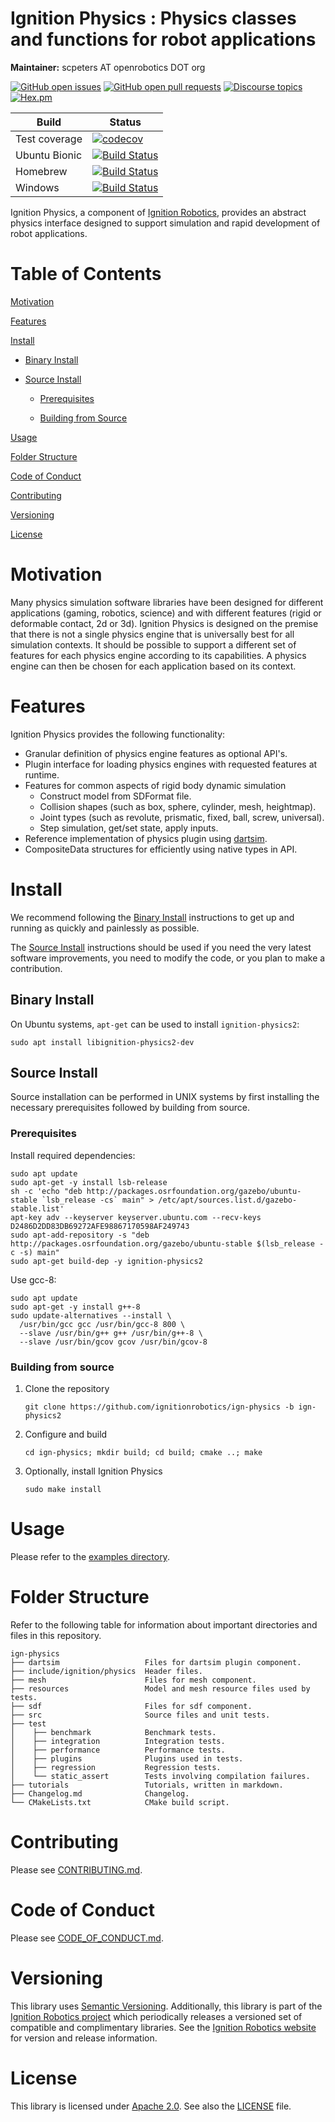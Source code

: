 # Ignition Physics : Physics classes and functions for robot applications

**Maintainer:** scpeters AT openrobotics DOT org

[![GitHub open issues](https://img.shields.io/github/issues-raw/ignitionrobotics/ign-physics.svg)](https://github.com/ignitionrobotics/ign-physics/issues)
[![GitHub open pull requests](https://img.shields.io/github/issues-pr-raw/ignitionrobotics/ign-physics.svg)](https://github.com/ignitionrobotics/ign-physics/pulls)
[![Discourse topics](https://img.shields.io/discourse/https/community.gazebosim.org/topics.svg)](https://community.gazebosim.org)
[![Hex.pm](https://img.shields.io/hexpm/l/plug.svg)](https://www.apache.org/licenses/LICENSE-2.0)

Build | Status
-- | --
Test coverage | [![codecov](https://codecov.io/gh/ignitionrobotics/ign-physics/branch/master/graph/badge.svg)](https://codecov.io/gh/ignitionrobotics/ign-physics)
Ubuntu Bionic | [![Build Status](https://build.osrfoundation.org/buildStatus/icon?job=ignition_physics-ci-master-bionic-amd64)](https://build.osrfoundation.org/job/ignition_physics-ci-master-bionic-amd64)
Homebrew      | [![Build Status](https://build.osrfoundation.org/buildStatus/icon?job=ignition_physics-ci-master-homebrew-amd64)](https://build.osrfoundation.org/job/ignition_physics-ci-master-homebrew-amd64)
Windows       | [![Build Status](https://build.osrfoundation.org/buildStatus/icon?job=ign_physics-ci-win)](https://build.osrfoundation.org/job/ign_physics-ci-win)

Ignition Physics, a component of [Ignition
Robotics](https://ignitionrobotics.org), provides an abstract physics interface
designed to support simulation and rapid development of robot applications.

# Table of Contents

[Motivation](#motivation)

[Features](#features)

[Install](#install)

* [Binary Install](#binary-install)

* [Source Install](#source-install)

    * [Prerequisites](#prerequisites)

    * [Building from Source](#building-from-source)

[Usage](#usage)

[Folder Structure](#folder-structure)

[Code of Conduct](#code-of-conduct)

[Contributing](#code-of-contributing)

[Versioning](#versioning)

[License](#license)

# Motivation

Many physics simulation software libraries have been designed for different
applications (gaming, robotics, science) and with different features
(rigid or deformable contact, 2d or 3d).
Ignition Physics is designed on the premise that there is not a single physics
engine that is universally best for all simulation contexts.
It should be possible to support a different set of features
for each physics engine according to its capabilities.
A physics engine can then be chosen for each application
based on its context.

# Features

Ignition Physics provides the following functionality:

* Granular definition of physics engine features as optional API's.
* Plugin interface for loading physics engines with requested features
  at runtime.
* Features for common aspects of rigid body dynamic simulation
    - Construct model from SDFormat file.
    - Collision shapes (such as box, sphere, cylinder, mesh, heightmap).
    - Joint types (such as revolute, prismatic, fixed, ball, screw, universal).
    - Step simulation, get/set state, apply inputs.
* Reference implementation of physics plugin using
  [dartsim](http://dartsim.github.io/).
* CompositeData structures for efficiently using native types in API.

# Install

We recommend following the [Binary Install](#binary-install) instructions to get up and running as quickly and painlessly as possible.

The [Source Install](#source-install) instructions should be used if you need the very latest software improvements, you need to modify the code, or you plan to make a contribution.

## Binary Install

On Ubuntu systems, `apt-get` can be used to install `ignition-physics2`:

```
sudo apt install libignition-physics2-dev
```

## Source Install

Source installation can be performed in UNIX systems by first installing the
necessary prerequisites followed by building from source.

### Prerequisites

Install required dependencies:

~~~
sudo apt update
sudo apt-get -y install lsb-release
sh -c 'echo "deb http://packages.osrfoundation.org/gazebo/ubuntu-stable `lsb_release -cs` main" > /etc/apt/sources.list.d/gazebo-stable.list'
apt-key adv --keyserver keyserver.ubuntu.com --recv-keys D2486D2DD83DB69272AFE98867170598AF249743
sudo apt-add-repository -s "deb http://packages.osrfoundation.org/gazebo/ubuntu-stable $(lsb_release -c -s) main"
sudo apt-get build-dep -y ignition-physics2
~~~

Use gcc-8:

~~~
sudo apt update
sudo apt-get -y install g++-8
sudo update-alternatives --install \
  /usr/bin/gcc gcc /usr/bin/gcc-8 800 \
  --slave /usr/bin/g++ g++ /usr/bin/g++-8 \
  --slave /usr/bin/gcov gcov /usr/bin/gcov-8
~~~

### Building from source

1. Clone the repository

    ```
    git clone https://github.com/ignitionrobotics/ign-physics -b ign-physics2
    ```

2. Configure and build

    ```
    cd ign-physics; mkdir build; cd build; cmake ..; make
    ```

3. Optionally, install Ignition Physics

    ```
    sudo make install
    ```

# Usage

Please refer to the [examples directory](https://github.com/ignitionrobotics/ign-physics/raw/master/examples/).

# Folder Structure

Refer to the following table for information about important directories and files in this repository.

```
ign-physics
├── dartsim                   Files for dartsim plugin component.
├── include/ignition/physics  Header files.
├── mesh                      Files for mesh component.
├── resources                 Model and mesh resource files used by tests.
├── sdf                       Files for sdf component.
├── src                       Source files and unit tests.
├── test
│    ├── benchmark            Benchmark tests.
│    ├── integration          Integration tests.
│    ├── performance          Performance tests.
│    ├── plugins              Plugins used in tests.
│    ├── regression           Regression tests.
│    └── static_assert        Tests involving compilation failures.
├── tutorials                 Tutorials, written in markdown.
├── Changelog.md              Changelog.
└── CMakeLists.txt            CMake build script.
```
# Contributing

Please see
[CONTRIBUTING.md](https://github.com/ignitionrobotics/ign-gazebo/blob/master/CONTRIBUTING.md).

# Code of Conduct

Please see
[CODE\_OF\_CONDUCT.md](https://github.com/ignitionrobotics/ign-gazebo/blob/master/CODE_OF_CONDUCT.md).

# Versioning

This library uses [Semantic Versioning](https://semver.org/). Additionally, this library is part of the [Ignition Robotics project](https://ignitionrobotics.org) which periodically releases a versioned set of compatible and complimentary libraries. See the [Ignition Robotics website](https://ignitionrobotics.org) for version and release information.

# License

This library is licensed under [Apache 2.0](https://www.apache.org/licenses/LICENSE-2.0). See also the [LICENSE](https://github.com/ignitionrobotics/ign-physics/blob/master/LICENSE) file.
